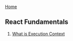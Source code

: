 <div align="left">
  <a href="/README.md##React" id="home">Home</a>
</div>

## React Fundamentals

1. [What is Execution Context](#01)
